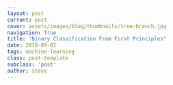 ```yaml
---
layout: post
current: post
cover: assets/images/blog/thumbnails/tree-branch.jpg
navigation: True
title: "Binary Classification From First Principles"
date: 2018-09-01
tags: machine-learning
class: post-template
subclass: 'post'
author: steve
---
```


